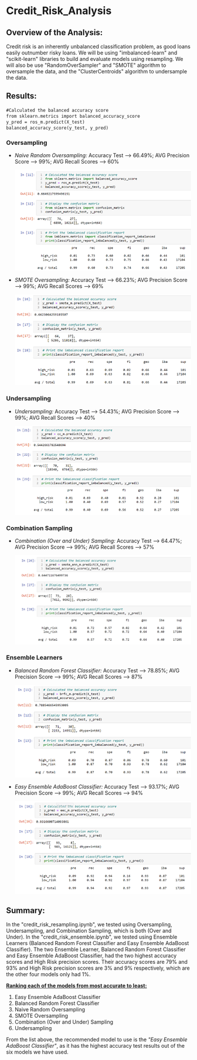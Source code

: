 # Credit_Risk_Analysis

## Overview of the Analysis:

Credit risk is an inherently unbalanced classification problem, as good loans easily outnumber risky loans. We will be using "imbalanced-learn" and "scikit-learn" libraries to build and evaluate models using resampling. We will also be use "RandomOverSampler" and "SMOTE" algorithm to oversample the data, and the "ClusterCentroids" algorithm to undersample the data.


## Results:

````
#Calculated the balanced accuracy score
from sklearn.metrics import balanced_accuracy_score
y_pred = ros_m.predict(X_test)
balanced_accuracy_score(y_test, y_pred)
````

### Oversampling
- <I>Naive Random Oversampling:</I> Accuracy Test --> 66.49%; AVG Precision Score --> 99%; AVG Recall Scores --> 60%

    ![Naive Random Oversampling](/Resources/Naive_Random_Oversampling.png) 

- <I>SMOTE Oversampling:</I> Accuracy Test --> 66.23%; AVG Precision Score --> 99%; AVG Recall Scores --> 69%

    ![SMOTE Oversampling](/Resources/SMOTE_Oversampling.png)

### Undersampling

- <I>Undersampling:</I> Accuracy Test --> 54.43%; AVG Precision Score --> 99%; AVG Recall Scores --> 40%

    ![Undersampling](/Resources/Undersampling.png)

### Combination Sampling

- <I>Combination (Over and Under) Sampling:</I> Accuracy Test --> 64.47%; AVG Precision Score --> 99%; AVG Recall Scores --> 57%

    ![Combination Sampling](/Resources/Combination_Sampling.png)

### Ensemble Learners
- <I>Balanced Random Forest Classifier:</I> Accuracy Test --> 78.85%; AVG Precision Score --> 99%; AVG Recall Scores --> 87%

    ![BRF Classifier](/Resources/BRF_Classifier.png)

- <I>Easy Ensemble AdaBoost Classifier:</I> Accuracy Test --> 93.17%; AVG Precision Score --> 99%; AVG Recall Scores --> 94%

    ![EE Classifier](/Resources/EE_Classifier.png)

## Summary:

In the "credit_risk_resampling.ipynb", we tested using Oversampling, Undersampling, and Combination Sampling, which is both (Over and Under). In the "credit_risk_ensemble.ipynb", we tested using Ensemble Learners (Balanced Random Forest Classifier and Easy Ensemble AdaBoost Classifier). The two Ensemble Learner, Balanced Random Forest Classifier and Easy Ensemble AdaBoost Classifier, had the two highest accuracy scores and High Risk precision scores. Their accuracy scores are 79% and 93% and High Risk precision scores are 3% and 9% respectively, which are the other four models only had 1%. 

<b><u>Ranking each of the models from most accurate to least:</b></u>

1. Easy Ensemble AdaBoost Classifier
2. Balanced Random Forest Classifier
3. Naive Random Oversampling
4. SMOTE Oversampling
5. Combination (Over and Under) Sampling
6. Undersampling

From the list above, the recommended model to use is the <i>"Easy Ensemble AdaBoost Classifier"</i>, as it has the highest accuracy test results out of the six models we have used. 




